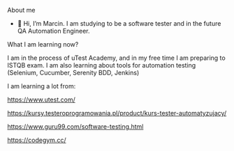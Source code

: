 About me
-  👋 Hi, I’m Marcin. I am studying to be a software tester and in the future QA Automation Engineer.  

What I am learning now?

I am in the process of uTest Academy, and in my free time I am preparing to ISTQB exam. I am also learning about tools for automation testing (Selenium, Cucumber, Serenity BDD, Jenkins)

I am learning a lot from:

https://www.utest.com/

https://kursy.testeroprogramowania.pl/product/kurs-tester-automatyzujacy/

https://www.guru99.com/software-testing.html

https://codegym.cc/

<!---
MarcinTKozak/MarcinTKozak is a ✨ special ✨ repository because its `README.md` (this file) appears on your GitHub profile.
You can click the Preview link to take a look at your changes.
--->

